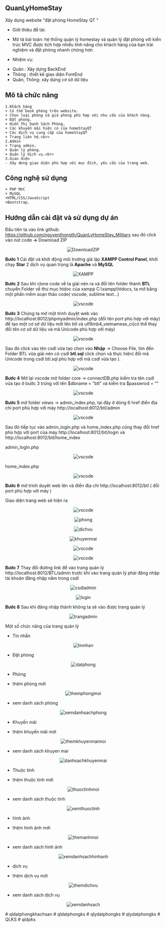 ## QuanLyHomeStay
Xây dựng website "đặt phòng HomeStay QT "
- Giới thiệu đề tài:
- Mô tả bài toán: hệ thống quản lý homestay và quản lý đặt phòng 
với kiến ​​trúc MVC  được tích hợp nhiều tính năng cho khách hàng của bạn trải nghiệm và đặt phòng nhanh chóng hơn

- Nhiệm vụ:
+ Quân : Xây dựng BackEnd
+ Thông : thiết kế giao diện FontEnd
+ Quân, Thông: xây dựng cơ sở dữ liệu

## Mô tả chức năng<br>
	1.Khách hàng
	+ Có thể book phòng trên website.
	+ Chọn loại phòng và giá phòng phù hợp với nhu cầu của khách hàng.
	+ Đặt phòng.
	+ Hiển Thị Danh Sách Phòng.
	+ Các khuyến mãi hiện có của homeStayQT
	+ Các dịch vụ cung cấp của homeStayQT
	+ Trang liên hệ.<br>
	2.Admin
	+ Trang admin.
	+ Quản lý phòng.
	+ Quản lý dịch vụ.<br>
	3.Giao diện
	- Xây dưng giao diện phù hợp với mục đích, yêu cầu của trang web.
## Công nghệ sử dụng
	+ PHP MVC
	+ MySQL
	+HTML/CSS/JavaScript
	+Bootstrap.

##  Hướng dẫn cài đặt và sử dụng dự án
Đầu tiên ta vào link github: https://github.com/nguyenthongth/QuanLyHomeStay_Military sau đó click vào nút code **->** Download ZIP

<p align="center">
  <img alt="DownloadZIP" src="/images/DownloadZIP.png">
</p>

**Bước 1** Cài đặt và khởi động môi trường giả lập **XAMPP Control Panel**, khởi chạy **Star** 2 dịch vụ quan trọng là **Apache** và **MySQL**

<p align="center">
  <img alt="XAMPP" src="/images/XAMPP.jpg">
</p>

**Bước 2** Sau khi clone code về ta giải nén ra và đổi tên folder thành **BTL** chuyển Folder về thư mục htdoc của xampp C:\xampp\htdocs\, ta mở bằng một phần mềm soạn thảo code( vscode, sublime text…) 

<p align="center">
  <img alt="vscode" src="/images/vscode.jpg">
</p>

**Bước 3** Chúng ta mở một trình duyệt web vào http://localhost:8012/phpmyadmin/index.php (đổi tên port phù hợp với máy) để tạo một cơ sở dữ liệu mới tên btl và utf8mb4_vietnamese_ci(có thể thay đổi tên cơ sở dữ liệu và mã Unicode phù hợp với máy)

<p align="center">
  <img alt="vscode" src="/images/CSDL.jpg">
</p>

Sau đó click vào tên csdl vừa tạo chọn vào **Nhập** -> Choose File, tìm đến Folder BTL vừa giải nén có csdl **btl.sql** click chọn và thực hiện( đổi mã Unicode trong csdl btl.sql phù hợp với mã csdl vừa tạo ).

<p align="center">
  <img alt="vscode" src="/images/ChooseFile.jpg">
</p>

**Bước 4** Mở lại vscode mở folder core -> connectDB.php kiểm tra tên csdl vừa tạo ở bước 3 trùng với tên $dbname = “btl” và kiểm tra $passwrod = “”

<p align="center">
  <img alt="vscode" src="/images/connectDB.jpg">
</p>

**Bước 5** mở folder views -> admin_index.php, tại đây ở dòng 6 href điền địa chỉ port phù hợp với máy http://localhost:8012/btl/admin

<p align="center">
  <img alt="vscode" src="/images/admin_index.jpg">
</p>

Sau đó tiếp tục vào admin_login.php và home_index.php cũng thay đổi href phù hợp với port của máy http://localhost:8012/btl/login và http://localhost:8012/btl/home_index

admin_login.php

<p align="center">
  <img alt="vscode" src="/images/admin_login.jpg">
</p>

home_index.php

<p align="center">
  <img alt="vscode" src="/images/home_index.jpg">
</p>

**Bước 6** mở trình duyêt web lên và điền địa chỉ http://localhost:8012/btl  ( đổi port phù hợp với máy )

Giao diện trang web sẽ hiện ra  


<p align="center">
  <img alt="vscode" src="/images/tranghome.jpg">
</p>

<p align="center">
  <img alt="phong" src="/images/phong.jpg">
</p>

<p align="center">
  <img alt="dichvu" src="/images/dichvu.jpg">
</p>

<p align="center">
  <img alt="khuyenmai" src="/images/khuyenmai.jpg">
</p>

<p align="center">
  <img alt="vscode" src="/images/lienhe.jpg">
</p>

<p align="center">
  <img alt="vscode" src="/images/datphong.jpg">
</p>

**Bước 7** Thay đổi đường link để vào trang quản lý http://localhost:8012/BTL/admin trước khi vào trang quản lý phải đăng nhập tài khoản đăng nhập nằm trong csdl 

<p align="center">
  <img alt="csdladmin" src="/images/csdladmin.jpg">
</p>


<p align="center">
  <img alt="login" src="/images/login.jpg">
</p>

**Bước 8** Sau khi đăng nhập thành không ta sẽ vào được trang quản lý 

<p align="center">
  <img alt="trangadmin" src="/images/trangadmin.jpg">
</p>

Một số chức năng của trang quản lý
- Tin nhắn 

<p align="center">
  <img alt="tinnhan" src="/images/tinnhan.jpg">
</p>

- Đặt phòng

<p align="center">
  <img alt="datphong" src="/images/datphong.jpg">
</p>

- Phòng
+ thêm phòng mới

<p align="center">
  <img alt="themphongmoi" src="/images/themphongmoi.jpg">
</p>

+ xem danh sách phòng

<p align="center">
  <img alt="xemdanhsachphong" src="/images/xemdanhsachphong.jpg">
</p>


- Khuyến mãi
+ thêm khuyến mãi mới

<p align="center">
  <img alt="themkhuyenmaimoi" src="/images/themkhuyenmaimoi.jpg">
</p>

+ xem danh sách khuyen mai

<p align="center">
  <img alt="danhsachkhuyenmai" src="/images/danhsachkhuyenmai.jpg">
</p>

- Thuộc tính
+ thêm thuộc tính mới

<p align="center">
  <img alt="thuoctinhmoi" src="/images/thuoctinhmoi.jpg">
</p>

+ xem danh sách thuộc tính

<p align="center">
  <img alt="xemthuoctinh" src="/images/xemthuoctinh.jpg">
</p>

- hình ảnh
+ thêm hình ảnh mới

<p align="center">
  <img alt="themanhmoi" src="/images/themanhmoi.jpg">
</p>

+ xem danh sách hình ảnh

<p align="center">
  <img alt="xemdanhsachhinhanh" src="/images/xemdanhsachhinhanh.jpg">
</p>

- dịch vụ
+ thêm dịch vụ mới

<p align="center">
  <img alt="themdichvu" src="/images/themdichvu.jpg">
</p>

+ xem danh sách dịch vụ

<p align="center">
  <img alt="xemdanhsach" src="/images/xemdanhsach.jpg">
</p>#   q l d a t p h o n g k h a c h s a n  
 #   q l d a t p h o n g k s  
 #   q l y d a t p h o n g k s  
 #   q l y d a t p h o n g k s  
 #   Q L K S  
 #   q l d p k s  
 